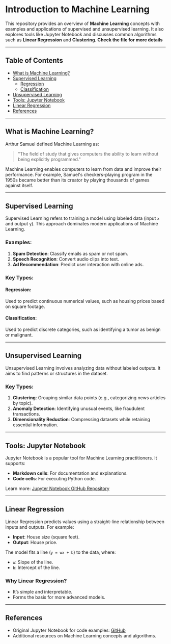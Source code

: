 # Introduction to Machine Learning

This repository provides an overview of **Machine Learning** concepts with examples and applications of supervised and unsupervised learning. It also explores tools like Jupyter Notebook and discusses common algorithms such as **Linear Regression** and **Clustering**.
**Check the file for more details**

---

## Table of Contents
- [What is Machine Learning?](#what-is-machine-learning)
- [Supervised Learning](#supervised-learning)
  - [Regression](#regression)
  - [Classification](#classification)
- [Unsupervised Learning](#unsupervised-learning)
- [Tools: Jupyter Notebook](#tools-jupyter-notebook)
- [Linear Regression](#linear-regression)
- [References](#references)

---

## What is Machine Learning?
Arthur Samuel defined Machine Learning as:
> "The field of study that gives computers the ability to learn without being explicitly programmed."

Machine Learning enables computers to learn from data and improve their performance. For example, Samuel's checkers-playing program in the 1950s became better than its creator by playing thousands of games against itself.

---

## Supervised Learning

Supervised Learning refers to training a model using labeled data (input `x` and output `y`). This approach dominates modern applications of Machine Learning.

### Examples:
1. **Spam Detection**: Classify emails as spam or not spam.
2. **Speech Recognition**: Convert audio clips into text.
3. **Ad Recommendation**: Predict user interaction with online ads.

### Key Types:
#### Regression:
Used to predict continuous numerical values, such as housing prices based on square footage.

#### Classification:
Used to predict discrete categories, such as identifying a tumor as benign or malignant.

---

## Unsupervised Learning

Unsupervised Learning involves analyzing data without labeled outputs. It aims to find patterns or structures in the dataset.

### Key Types:
1. **Clustering**: Grouping similar data points (e.g., categorizing news articles by topic).
2. **Anomaly Detection**: Identifying unusual events, like fraudulent transactions.
3. **Dimensionality Reduction**: Compressing datasets while retaining essential information.

---

## Tools: Jupyter Notebook

Jupyter Notebook is a popular tool for Machine Learning practitioners. It supports:
- **Markdown cells**: For documentation and explanations.
- **Code cells**: For executing Python code.

Learn more: [Jupyter Notebook GitHub Repository](https://github.com/Hisoka742/spbu_python_course)

---

## Linear Regression

Linear Regression predicts values using a straight-line relationship between inputs and outputs. For example:
- **Input**: House size (square feet).
- **Output**: House price.

The model fits a line (`y = wx + b`) to the data, where:
- `w`: Slope of the line.
- `b`: Intercept of the line.

### Why Linear Regression?
- It’s simple and interpretable.
- Forms the basis for more advanced models.

---

## References
- Original Jupyter Notebook for code examples: [GitHub](https://github.com/Hisoka742/spbu_python_course)
- Additional resources on Machine Learning concepts and algorithms.

